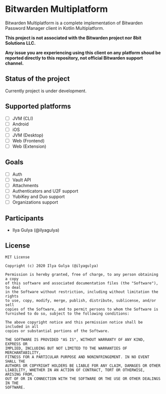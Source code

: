 # Bitwarden Multiplatform

Bitwarden Multiplatform is a complete implementation of Bitwarden Password Manager client in Kotlin Multiplatform.

**This project is not associated with the Bitwarden project nor 8bit Solutions LLC.**

**Any issue you are experiencing using this client on any platform shoud be reported directly to this repository, not official Bitwarden support channel.**

## Status of the project
Currently project is under development.

## Supported platforms
- [ ] JVM (CLI)
- [ ] Android
- [ ] iOS
- [ ] JVM (Desktop)
- [ ] Web (Frontend)
- [ ] Web (Extension)

## Goals
- [ ] Auth 
- [ ] Vault API
- [ ] Attachments
- [ ] Authenticators and U2F support
- [ ] YubiKey and Duo support
- [ ] Organizations support 

## Participants
+ Ilya Gulya (@ilyagulya)

## License
```
MIT License

Copyright (c) 2020 Ilya Gulya (@ilyagulya)

Permission is hereby granted, free of charge, to any person obtaining a copy
of this software and associated documentation files (the "Software"), to deal
in the Software without restriction, including without limitation the rights
to use, copy, modify, merge, publish, distribute, sublicense, and/or sell
copies of the Software, and to permit persons to whom the Software is
furnished to do so, subject to the following conditions:

The above copyright notice and this permission notice shall be included in all
copies or substantial portions of the Software.

THE SOFTWARE IS PROVIDED "AS IS", WITHOUT WARRANTY OF ANY KIND, EXPRESS OR
IMPLIED, INCLUDING BUT NOT LIMITED TO THE WARRANTIES OF MERCHANTABILITY,
FITNESS FOR A PARTICULAR PURPOSE AND NONINFRINGEMENT. IN NO EVENT SHALL THE
AUTHORS OR COPYRIGHT HOLDERS BE LIABLE FOR ANY CLAIM, DAMAGES OR OTHER
LIABILITY, WHETHER IN AN ACTION OF CONTRACT, TORT OR OTHERWISE, ARISING FROM,
OUT OF OR IN CONNECTION WITH THE SOFTWARE OR THE USE OR OTHER DEALINGS IN THE
SOFTWARE.
```